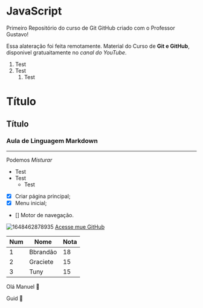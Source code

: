 # JavaScript
 Primeiro Repositório do curso de Git GitHub criado com o Professor Gustavo!

Essa alateração foi feita remotamente.
Material do Curso de **Git e GitHub**, disponivel gratuaitamente no *canal do YouTube*.
1. Test
1. Test
   1. Test
   
  # Título
  ## Título
  ### Aula de Linguagem Markdown

  ***
  Podemos _*Misturar*_

  * Test
  * Test
      * Test
  - [x] Criar página principal;
  - [x] Menu inicial;
  - [] Motor de navegação.

![1648462878935](https://github.com/user-attachments/assets/48d05047-a9d4-4fa3-b7cf-2a2279558fe5)
[Acesse mue GitHub](https://github.com/BrandaoManuel-Guid87)

Num |Nome |Nota
---|---|---|
1|Bbrandão|18
2|Graciete|15
3|Tuny|15

Olá Manuel 🖖

Guid 🥇
